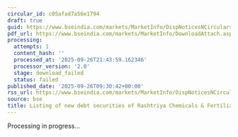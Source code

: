 ```yaml
---
circular_id: c05afad7a56e1794
draft: true
guid: https://www.bseindia.com/markets/MarketInfo/DispNoticesNCirculars.aspx?Noticeid={7757CEF6-F078-4280-8BE6-C6F9ECB3477D}&noticeno=20250926-16&dt=09/26/2025&icount=16&totcount=76&flag=0
pdf_url: https://www.bseindia.com/markets/MarketInfo/DownloadAttach.aspx?id=20250926-16&attachedId=
processing:
  attempts: 1
  content_hash: ''
  processed_at: '2025-09-26T21:43:59.162346'
  processor_version: '2.0'
  stage: download_failed
  status: failed
published_date: '2025-09-26T09:30:42+00:00'
rss_url: https://www.bseindia.com/markets/MarketInfo/DispNoticesNCirculars.aspx?Noticeid={7757CEF6-F078-4280-8BE6-C6F9ECB3477D}&noticeno=20250926-16&dt=09/26/2025&icount=16&totcount=76&flag=0
source: bse
title: Listing of new debt securities of Rashtriya Chemicals & Fertilizers Limited
---
```


Processing in progress...